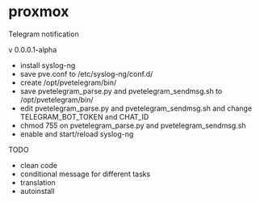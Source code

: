 # proxmox

Telegram notification

v 0.0.0.1-alpha
- install syslog-ng
- save pve.conf to /etc/syslog-ng/conf.d/
- create /opt/pvetelegram/bin/
- save pvetelegram_parse.py and pvetelegram_sendmsg.sh to /opt/pvetelegram/bin/
- edit pvetelegram_parse.py and pvetelegram_sendmsg.sh and change TELEGRAM_BOT_TOKEN and CHAT_ID
- chmod 755 on pvetelegram_parse.py and pvetelegram_sendmsg.sh
- enable and start/reload syslog-ng

TODO
- clean code
- conditional message for different tasks
- translation
- autoinstall
